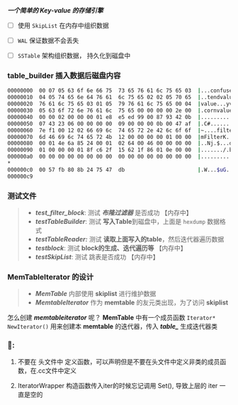 ***一个简单的 Key-value 的存储引擎***

- [ ] 使用 `SkipList` 在内存中组织数据
- [ ] `WAL` 保证数据不会丢失
- [ ] `SSTable` 架构组织数据， 持久化到磁盘中


### table_builder 插入数据后磁盘内容

```sh
00000000  00 07 05 63 6f 6e 66 75  73 65 76 61 6c 75 65 03  |...confusevalue.|
00000010  04 05 74 65 6e 64 76 61  6c 75 65 02 02 05 70 65  |..tendvalue...pe|
00000020  76 61 6c 75 65 03 01 05  79 76 61 6c 75 65 00 04  |value...yvalue..|
00000030  05 63 6f 72 6e 76 61 6c  75 65 00 00 00 00 2e 00  |.cornvalue......|
00000040  00 00 02 00 00 00 01 e8  e5 ed 99 00 87 93 42 0b  |..............B.|
00000050  07 43 23 06 00 00 00 00  09 00 00 00 0b 00 47 af  |.C#...........G.|
00000060  7e f1 00 12 02 66 69 6c  74 65 72 2e 42 6c 6f 6f  |~....filter.Bloo|
00000070  6d 46 69 6c 74 65 72 4b  12 00 00 00 00 01 00 00  |mFilterK........|
00000080  00 01 4e 6a 85 24 00 01  02 64 00 46 00 00 00 00  |..Nj.$...d.F....|
00000090  01 00 00 00 01 8f c6 2f  15 62 1f 86 01 0e 00 00  |......./.b......|
000000a0  00 00 00 00 00 00 00 00  00 00 00 00 00 00 00 00  |................|
*
000000c0  00 57 fb 80 8b 24 75 47  db                       |.W...$uG.|
000000c9
```


### 测试文件

> - ***test_filter_block***: 测试 ***布隆过滤器*** 是否成功 【内存中】
> - ***testTableBuilder***: 测试 **写入Table**到磁盘中，上面是 `hexdump` 数据格式
> - ***testTableReader:*** 测试 **读取上面写入的table**，然后迭代器遍历数据
> - ***testblock***: 测试 **block的生成、迭代遍历等** 【内存中】
> - ***testSkipList***: 测试 跳表是否成功 【内存中】


### MemTableIterator 的设计

> - ***MemTable*** 内部使用 **skiplist** 进行维护数据
> - ***MemtableIterator*** 作为 **memtable** 的友元类出现，为了访问 **skiplist** 

怎么创建 ***memtableiterator*** 呢？ **MemTable** 中有一个成员函数 `Iterator* NewIterator()` 用来创建本 **memtable** 的迭代器，传入 ***table_*** 生成迭代器类



### 🐛:

1. 不要在 头文件中 定义函数，可以声明但是不要在头文件中定义非类的成员函数，在.cc文件中定义

2. IteratorWrapper 构造函数传入iter的时候忘记调用 Set(), 导致上层的 iter 一直是空的

   
